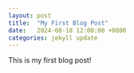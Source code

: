```yaml
---
layout: post
title:  "My First Blog Post"
date:   2024-08-18 12:00:00 +0800
categories: jekyll update
---
```


This is my first blog post!
